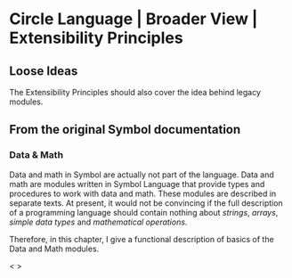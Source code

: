 ﻿Circle Language | Broader View | Extensibility Principles
=========================================================

Loose Ideas
-----------

The Extensibility Principles should also cover the idea behind legacy modules.

## From the original Symbol documentation

### Data & Math

Data and math in Symbol are actually not part of the language. Data and math are modules written in Symbol Language that provide types and procedures to work with data and math. These modules are described in separate texts. At present, it would not be convincing if the full description of a programming language should contain nothing about *strings*, *arrays*, *simple data types* and *mathematical operations*.

Therefore, in this chapter, I give a functional description of basics of the Data and Math modules.

< >
